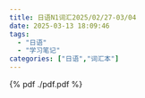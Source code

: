 ```yaml
---
title: 日语N1词汇2025/02/27-03/04
date: 2025-03-13 18:09:46
tags:   
  - "日语"
  - "学习笔记"
categories: ["日语","词汇本"]
---
```


{% pdf ./pdf.pdf %}

